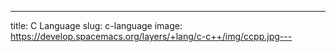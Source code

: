 ---
title: C Language
slug: c-language
image: https://develop.spacemacs.org/layers/+lang/c-c++/img/ccpp.jpg---
